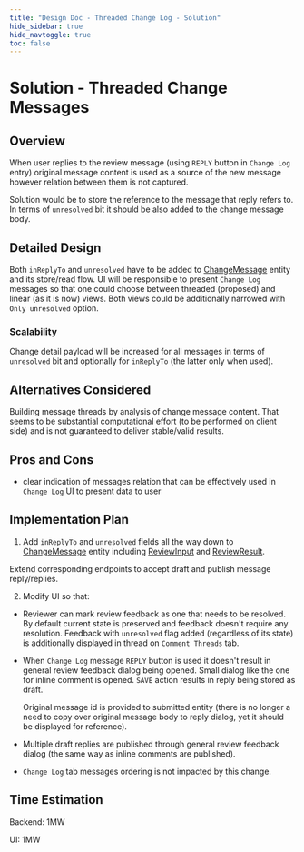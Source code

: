 ```yaml
---
title: "Design Doc - Threaded Change Log - Solution"
hide_sidebar: true
hide_navtoggle: true
toc: false
---
```


# Solution - Threaded Change Messages

## <a id="overview"> Overview

When user replies to the review message (using `REPLY` button in
`Change Log` entry) original message content is used as a source of
the new message however relation between them is not captured.

Solution would be to store the reference to the message that reply
refers to. In terms of `unresolved` bit it should be also added
to the change message body.

## <a id="detailed-design"> Detailed Design

Both `inReplyTo` and `unresolved` have to be added to
[ChangeMessage](https://gerrit.googlesource.com/gerrit/+/refs/heads/master/java/com/google/gerrit/entities/ChangeMessage.java)
entity and its store/read flow.
UI will be responsible to present `Change Log` messages so that one
could choose between threaded (proposed) and linear (as it is now)
views. Both views could be additionally narrowed with `Only unresolved`
option.

### <a id="scalability"> Scalability

Change detail payload will be increased for all messages in terms of
`unresolved` bit and optionally for `inReplyTo` (the latter only when used).

## <a id="alternatives-considered"> Alternatives Considered

Building message threads by analysis of change message content. That seems
to be substantial computational effort (to be performed on client side)
and is not guaranteed to deliver stable/valid results.

## <a id="pros-and-cons"> Pros and Cons

* clear indication of messages relation that can be effectively used
  in `Change Log` UI to present data to user

## <a id="implementation-plan"> Implementation Plan

1. Add `inReplyTo` and `unresolved` fields all the way down to
  [ChangeMessage](https://gerrit.googlesource.com/gerrit/+/refs/heads/master/java/com/google/gerrit/entities/ChangeMessage.java)
  entity including
  [ReviewInput](https://gerrit.googlesource.com/gerrit/+/refs/heads/master/java/com/google/gerrit/extensions/api/changes/ReviewInput.java)
  and
  [ReviewResult](https://gerrit.googlesource.com/gerrit/+/refs/heads/master/java/com/google/gerrit/extensions/api/changes/ReviewResult.java).

  Extend corresponding endpoints to accept draft and publish message
  reply/replies.

2. Modify UI so that:
  * Reviewer can mark review feedback as one that needs to be resolved.
    By default current state is preserved and feedback doesn't require any
    resolution. Feedback with `unresolved` flag added (regardless of its state)
    is additionally displayed in thread on `Comment Threads` tab.
  * When `Change Log` message `REPLY` button is used it doesn't result in
    general review feedback dialog being opened. Small dialog like the one for
    inline comment is opened. `SAVE` action results in reply being stored as
    draft.

    Original message id is provided to submitted entity (there is no longer
    a need to copy over original message body to reply dialog, yet it should
    be displayed for reference).
  * Multiple draft replies are published through general review feedback dialog
    (the same way as inline comments are published).
  * `Change Log` tab messages ordering is not impacted by this change.

## <a id="time-estimation"> Time Estimation

Backend: 1MW

UI: 1MW
